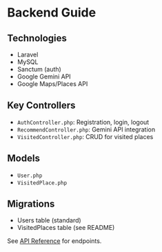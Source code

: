 # Backend Guide

## Technologies
- Laravel
- MySQL
- Sanctum (auth)
- Google Gemini API
- Google Maps/Places API

## Key Controllers
- `AuthController.php`: Registration, login, logout
- `RecommendController.php`: Gemini API integration
- `VisitedController.php`: CRUD for visited places

## Models
- `User.php`
- `VisitedPlace.php`

## Migrations
- Users table (standard)
- VisitedPlaces table (see README)

See [API Reference](API-Reference.md) for endpoints.
